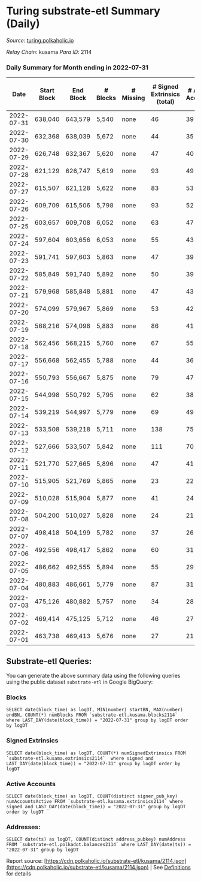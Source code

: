 # Turing substrate-etl Summary (Daily)

_Source_: [turing.polkaholic.io](https://turing.polkaholic.io)

*Relay Chain*: kusama
*Para ID*: 2114



### Daily Summary for Month ending in 2022-07-31


| Date | Start Block | End Block | # Blocks | # Missing | # Signed Extrinsics (total) | # Active Accounts | # Addresses with Balances | # Events | # Transfers | # XCM Transfers In | # XCM Transfers Out |
| ---- | ----------- | --------- | -------- | --------- | --------------------------- | ----------------- | ------------------------- | -------- | ----------- | ------------------ | ------------------- |
| 2022-07-31 | 638,040 | 643,579 | 5,540 | none  | 46 | 39 | 1,516 | 23,665 | 6  |   |   |
| 2022-07-30 | 632,368 | 638,039 | 5,672 | none  | 44 | 35 | 1,515 | 22,619 |   |   |   |
| 2022-07-29 | 626,748 | 632,367 | 5,620 | none  | 47 | 40 | 1,515 | 23,216 | 2  |   |   |
| 2022-07-28 | 621,129 | 626,747 | 5,619 | none  | 93 | 49 | 1,515 | 22,955 | 8  | 1 ($0.09) | 3 ($0.10) |
| 2022-07-27 | 615,507 | 621,128 | 5,622 | none  | 83 | 53 | 1,513 | 22,130 | 9  | 1 ($0.09) |   |
| 2022-07-26 | 609,709 | 615,506 | 5,798 | none  | 93 | 52 | 1,511 | 23,572 | 29  |   |   |
| 2022-07-25 | 603,657 | 609,708 | 6,052 | none  | 63 | 47 | 1,500 | 23,791 | 7  |   |   |
| 2022-07-24 | 597,604 | 603,656 | 6,053 | none  | 55 | 43 | 1,499 | 23,587 | 7  |   |   |
| 2022-07-23 | 591,741 | 597,603 | 5,863 | none  | 47 | 39 | 1,499 | 23,045 | 1  |   |   |
| 2022-07-22 | 585,849 | 591,740 | 5,892 | none  | 50 | 39 | 1,499 | 23,014 | 5  |   |   |
| 2022-07-21 | 579,968 | 585,848 | 5,881 | none  | 47 | 43 | 1,498 | 21,839 | 3  |   |   |
| 2022-07-20 | 574,099 | 579,967 | 5,869 | none  | 53 | 42 | 1,498 | 22,850 | 2  | 1  | 1  |
| 2022-07-19 | 568,216 | 574,098 | 5,883 | none  | 86 | 41 | 1,498 | 22,908 | 6  | 3 ($18.81) |   |
| 2022-07-18 | 562,456 | 568,215 | 5,760 | none  | 67 | 55 | 1,496 | 22,372 | 10  |   |   |
| 2022-07-17 | 556,668 | 562,455 | 5,788 | none  | 44 | 36 | 1,494 | 21,148 |   |   |   |
| 2022-07-16 | 550,793 | 556,667 | 5,875 | none  | 79 | 47 | 1,494 | 22,402 | 6  |   |   |
| 2022-07-15 | 544,998 | 550,792 | 5,795 | none  | 62 | 38 | 1,490 | 21,998 | 12  | 4 ($0.58) | 2  |
| 2022-07-14 | 539,219 | 544,997 | 5,779 | none  | 69 | 49 | 1,484 | 20,620 | 4  |   |   |
| 2022-07-13 | 533,508 | 539,218 | 5,711 | none  | 138 | 75 | 1,484 | 21,098 | 6  |   |   |
| 2022-07-12 | 527,666 | 533,507 | 5,842 | none  | 111 | 70 | 1,481 | 20,576 | 9  |   |   |
| 2022-07-11 | 521,770 | 527,665 | 5,896 | none  | 47 | 41 | 1,478 | 19,269 | 4  |   |   |
| 2022-07-10 | 515,905 | 521,769 | 5,865 | none  | 23 | 22 | 1,477 | 19,732 | 2  |   |   |
| 2022-07-09 | 510,028 | 515,904 | 5,877 | none  | 41 | 24 | 1,477 | 19,739 | 4  |   |   |
| 2022-07-08 | 504,200 | 510,027 | 5,828 | none  | 24 | 21 | 1,476 | 19,524 | 1  |   |   |
| 2022-07-07 | 498,418 | 504,199 | 5,782 | none  | 37 | 26 | 1,475 | 18,719 | 4  |   |   |
| 2022-07-06 | 492,556 | 498,417 | 5,862 | none  | 60 | 31 | 1,474 | 19,690 | 5  |   |   |
| 2022-07-05 | 486,662 | 492,555 | 5,894 | none  | 55 | 29 | 1,472 | 19,654 | 2  |   |   |
| 2022-07-04 | 480,883 | 486,661 | 5,779 | none  | 87 | 31 | 1,471 | 19,484 | 6  |   |   |
| 2022-07-03 | 475,126 | 480,882 | 5,757 | none  | 34 | 28 | 1,471 | 18,331 | 2  |   |   |
| 2022-07-02 | 469,414 | 475,125 | 5,712 | none  | 46 | 27 | 1,471 | 18,853 | 2  |   |   |
| 2022-07-01 | 463,738 | 469,413 | 5,676 | none  | 27 | 21 | 1,471 | 17,877 | 5  |   |   |

## Substrate-etl Queries:
You can generate the above summary data using the following queries using the public dataset `substrate-etl` in Google BigQuery:


### Blocks
```
SELECT date(block_time) as logDT, MIN(number) startBN, MAX(number) endBN, COUNT(*) numBlocks FROM `substrate-etl.kusama.blocks2114`  where LAST_DAY(date(block_time)) = "2022-07-31" group by logDT order by logDT
```


### Signed Extrinsics
```
SELECT date(block_time) as logDT, COUNT(*) numSignedExtrinsics FROM `substrate-etl.kusama.extrinsics2114`  where signed and LAST_DAY(date(block_time)) = "2022-07-31" group by logDT order by logDT
```


### Active Accounts
```
SELECT date(block_time) as logDT, COUNT(distinct signer_pub_key) numAccountsActive FROM `substrate-etl.kusama.extrinsics2114` where signed and LAST_DAY(date(block_time)) = "2022-07-31" group by logDT order by logDT
```


### Addresses:
```
SELECT date(ts) as logDT, COUNT(distinct address_pubkey) numAddress FROM `substrate-etl.polkadot.balances2114` where LAST_DAY(date(ts)) = "2022-07-31" group by logDT
```



Report source: [https://cdn.polkaholic.io/substrate-etl/kusama/2114.json](https://cdn.polkaholic.io/substrate-etl/kusama/2114.json) | See [Definitions](/DEFINITIONS.md) for details
